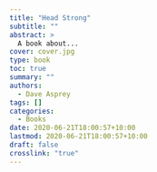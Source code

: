 ```yaml
---
title: "Head Strong"
subtitle: ""
abstract: >
  A book about...
cover: cover.jpg
type: book
toc: true
summary: ""
authors:
  - Dave Asprey
tags: []
categories:
  - Books
date: 2020-06-21T18:00:57+10:00
lastmod: 2020-06-21T18:00:57+10:00
draft: false
crosslink: "true"
---
```


